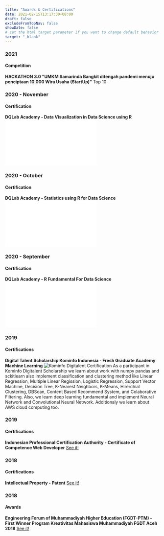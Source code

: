 ```yaml
---
title: "Awards & Certifications"
date: 2021-02-15T13:17:30+08:00
draft: false
excludeFromTopNav: false
showDate: false
# set the html target parameter if you want to change default behavior
target: "_blank"
---
```

### 2021 
#### Competition
**HACKATHON 3.0 "UMKM Samarinda Bangkit ditengah pandemi menuju penciptaan 10.000 Wira Usaha (StartUp)"**
Top 10

### 2020 - November
#### Certification
**DQLab Academy - Data Visualization in Data Science using R**
![See it](/image/content/page/awards/certificate-Data-Visualization-in-Data-Science-using-R.pdf)


### 2020 - October
#### Certification
**DQLab Academy - Statistics using R for Data Science**
![See it](/image/content/page/awards/certificate-Statistics-using-R-for-Data-Science.pdf)

### 2020 - September
#### Certification
**DQLab Academy - R Fundamental For Data Science**
![See it](/image/content/page/awards/certificate-R-Fundamental-for-Data-Science.pdf)


### 2019
#### Certifications
**Digital Talent Scholarship Kominfo Indonesia - Fresh Graduate Academy Machine Learning**
![Kominfo Digitalent Certification](/image/content/page/awards/digitalent.jpg)
As a participant in Kominfo Digitalent Scholarship we learn about work with numpy pandas and sckitlearn also implement classification and clustering method like Linear Regression, Multiple Linear Regission, Logistic Regression, Support Vector Machine, Decision Tree, K-Nearest Neighbors, K-Means, Hirerchial Clustering, DBScan, Content Based Recommend System, and Colaborative Filtering. Also, we learn deep learning fundamental and implement Neural Network and Convolutional Neural Network. Additionaly we learn about AWS cloud computing too.

### 2019
#### Certifications
**Indonesian Professional Certification Authority - Certificate of Competence Web Developer**
[See it!](/image/content/page/awards/Sertifikat_Kompetensi_Pengembang_Web.pdf)

### 2018
#### Certifications
**Intellectual Property - Patent**
[See it!](/image/content/page/awards/sertifikat_HakCipta_EC00201946057.pdf)


### 2018
#### Awards
**Engineering Forum of Muhammadiyah Higher Education (FGDT-PTM) - First Winner Program Kreativitas Mahasiswa Muhammadiyah FGDT Aceh 2018**
[See it!](http://www.umm.ac.id/id/berita/safety-watch-alat-deteksi-denyut-jantung-cegah-kecelakaan-akibat-mengantuk-buatan-mahasiswa-umm.html)